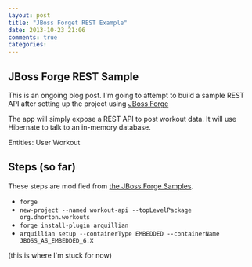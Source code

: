 ```yaml
---
layout: post
title: "JBoss Forget REST Example"
date: 2013-10-23 21:06
comments: true
categories: 
---
```

JBoss Forge REST Sample
-----------------------

This is an ongoing blog post. I'm going to attempt to build a sample REST API after setting up the project using [JBoss Forge][1]

The app will simply expose a REST API to post workout data. It will use Hibernate to talk to an in-memory database.

Entities:
	User
	Workout

## Steps (so far)

These steps are modified from [the JBoss Forge Samples](http://forge.jboss.org/docs/using/samples.html).

* `forge`
* `new-project --named workout-api --topLevelPackage org.dnorton.workouts`
* `forge install-plugin arquillian`
* `arquillian setup --containerType EMBEDDED --containerName JBOSS_AS_EMBEDDED_6.X`

(this is where I'm stuck for now)

[1]: http://forge.jboss.org/# "JBoss Forge"